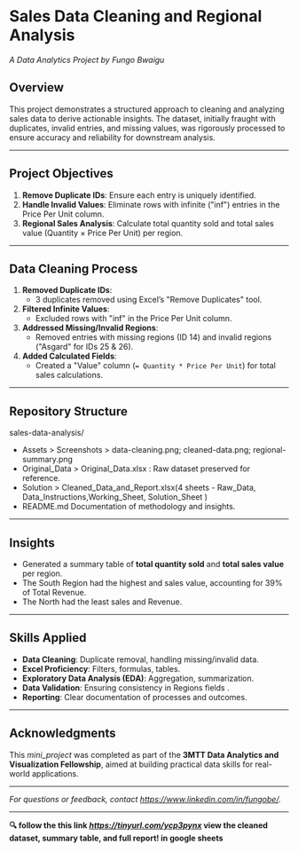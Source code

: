 # Sales Data Cleaning and Regional Analysis  
*A Data Analytics Project by Fungo Bwaigu*  

## Overview  
This project demonstrates a structured approach to cleaning and analyzing sales data to derive actionable insights. 
The dataset, initially fraught with duplicates, invalid entries, and missing values, was rigorously processed
 to ensure accuracy and reliability for downstream analysis.  

---

## Project Objectives  
1. **Remove Duplicate IDs**: Ensure each entry is uniquely identified.  
2. **Handle Invalid Values**: Eliminate rows with infinite ("inf") entries in the Price Per Unit column.  
3. **Regional Sales Analysis**: Calculate total quantity sold and total sales value (Quantity × Price Per Unit) per region.  

---

## Data Cleaning Process  
1. **Removed Duplicate IDs**:  
   - 3 duplicates removed using Excel’s "Remove Duplicates" tool.  
2. **Filtered Infinite Values**:  
   - Excluded rows with "inf" in the Price Per Unit column.  
3. **Addressed Missing/Invalid Regions**:  
   - Removed entries with missing regions (ID 14) and invalid regions ("Asgard" for IDs 25 & 26).  
4. **Added Calculated Fields**:  
   - Created a "Value" column (`= Quantity * Price Per Unit`) for total sales calculations.  

---

## Repository Structure 

sales-data-analysis/

- Assets > Screenshots > data-cleaning.png; cleaned-data.png; regional-summary.png
- Original_Data >  Original_Data.xlsx : Raw dataset preserved for reference.
- Solution > Cleaned_Data_and_Report.xlsx(4 sheets - Raw_Data, Data_Instructions,Working_Sheet, Solution_Sheet )  
- README.md Documentation of methodology and insights.
  

---

## Insights  
- Generated a summary table of **total quantity sold** and **total sales value** per region.  
- The South Region had the highest and sales value, accounting for 39% of Total Revenue. 
- The North had the least sales and Revenue. 

---


## Skills Applied  
- **Data Cleaning**: Duplicate removal, handling missing/invalid data.  
- **Excel Proficiency**: Filters, formulas, tables.  
- **Exploratory Data Analysis (EDA)**: Aggregation, summarization.  
- **Data Validation**: Ensuring consistency in Regions fields .  
- **Reporting**: Clear documentation of processes and outcomes.  

---

## Acknowledgments  
This *mini_project* was completed as part of the **3MTT Data Analytics and Visualization Fellowship**,
 aimed at building practical data skills for real-world applications.  

---

*For questions or feedback, contact https://www.linkedin.com/in/fungobe/.*  

---  

**🔍 follow the this link *https://tinyurl.com/ycp3pynx*  view the cleaned dataset, summary table, and full report! in google sheets**  


  